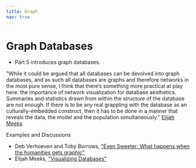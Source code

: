 ```yaml
---
title: Graph
nav: true
---
```


# Graph Databases


- Part 5 introduces graph databases.





"While it could be argued that all databases can be devolved into graph databases, and as such all databases are graphs and therefore networks in the most pure sense, I think that there’s something more practical at play here: the importance of network visualization for database aesthetics.  Summaries and statistics drawn from within the structure of the database are not enough.  If there is to be any real grappling with the database as an culturally-embedded construct, then it has to be done in a manner that reveals the data, the model and the population simultaneously." [Elijah Meeks](https://dhs.stanford.edu/spatial-humanities/visualizing-databases/)




Examples and Discussions
- Deb Verhoeven and Toby Burrows, ["Even Sweeter: What happens when the humanities gets graphic"](https://medium.com/@bestqualitycrab/https-medium-com-huni2-0-48373de1e3a1)
- Elijah Meeks, ["Visualizing Databases"](https://dhs.stanford.edu/spatial-humanities/visualizing-databases/)
